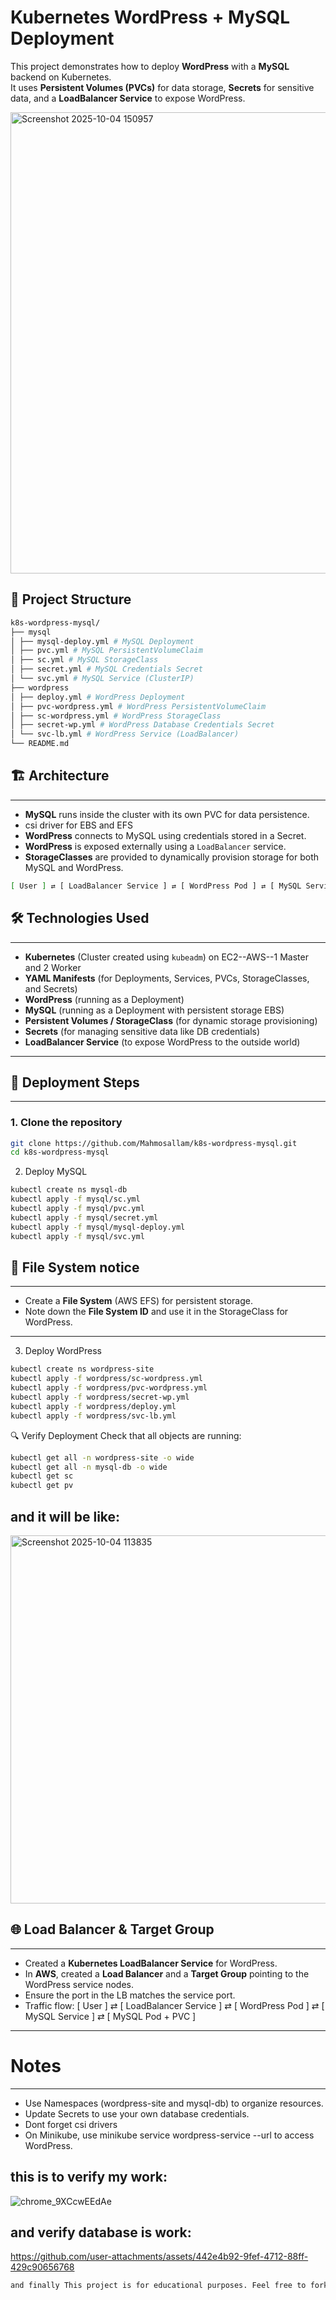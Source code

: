 # Kubernetes WordPress + MySQL Deployment

This project demonstrates how to deploy **WordPress** with a **MySQL** backend on Kubernetes.  
It uses **Persistent Volumes (PVCs)** for data storage, **Secrets** for sensitive data, and a **LoadBalancer Service** to expose WordPress.

<img width="1659" height="738" alt="Screenshot 2025-10-04 150957" src="https://github.com/user-attachments/assets/3c8da79e-36b1-4653-9252-39f35f11cc9c" />


## 📂 Project Structure
```bash
k8s-wordpress-mysql/
├── mysql
│ ├── mysql-deploy.yml # MySQL Deployment
│ ├── pvc.yml # MySQL PersistentVolumeClaim
│ ├── sc.yml # MySQL StorageClass
│ ├── secret.yml # MySQL Credentials Secret
│ └── svc.yml # MySQL Service (ClusterIP)
├── wordpress
│ ├── deploy.yml # WordPress Deployment
│ ├── pvc-wordpress.yml # WordPress PersistentVolumeClaim
│ ├── sc-wordpress.yml # WordPress StorageClass
│ ├── secret-wp.yml # WordPress Database Credentials Secret
│ └── svc-lb.yml # WordPress Service (LoadBalancer)
└── README.md
```
## 🏗️ Architecture
-----------------------
- **MySQL** runs inside the cluster with its own PVC for data persistence.
- csi driver for EBS and EFS 
- **WordPress** connects to MySQL using credentials stored in a Secret.  
- **WordPress** is exposed externally using a `LoadBalancer` service.  
- **StorageClasses** are provided to dynamically provision storage for both MySQL and WordPress.  
```bash
[ User ] ⇄ [ LoadBalancer Service ] ⇄ [ WordPress Pod ] ⇄ [ MySQL Service ] ⇄ [ MySQL Pod + PVC ]
```
## 🛠️ Technologies Used
------------------------
- **Kubernetes** (Cluster created using `kubeadm`) on EC2--AWS--1 Master and 2 Worker
- **YAML Manifests** (for Deployments, Services, PVCs, StorageClasses, and Secrets)  
- **WordPress** (running as a Deployment)  
- **MySQL** (running as a Deployment with persistent storage EBS)  
- **Persistent Volumes / StorageClass** (for dynamic storage provisioning)  
- **Secrets** (for managing sensitive data like DB credentials)  
- **LoadBalancer Service** (to expose WordPress to the outside world)  
--------------------------------------------------------------------
## 🚀 Deployment Steps
-------------------------------
### 1. Clone the repository
```bash
git clone https://github.com/Mahmosallam/k8s-wordpress-mysql.git
cd k8s-wordpress-mysql
```
2. Deploy MySQL
```bash
kubectl create ns mysql-db
kubectl apply -f mysql/sc.yml
kubectl apply -f mysql/pvc.yml
kubectl apply -f mysql/secret.yml
kubectl apply -f mysql/mysql-deploy.yml
kubectl apply -f mysql/svc.yml
```
## 💾 File System notice
------------------------------
- Create a **File System** (AWS EFS) for persistent storage.  
- Note down the **File System ID** and use it in the StorageClass for WordPress.  
- ------------------------------------
3. Deploy WordPress
```bash
kubectl create ns wordpress-site
kubectl apply -f wordpress/sc-wordpress.yml
kubectl apply -f wordpress/pvc-wordpress.yml
kubectl apply -f wordpress/secret-wp.yml
kubectl apply -f wordpress/deploy.yml
kubectl apply -f wordpress/svc-lb.yml
```
🔍 Verify Deployment
Check that all objects are running:
```bash
kubectl get all -n wordpress-site -o wide
kubectl get all -n mysql-db -o wide
kubectl get sc
kubectl get pv
```
and it will be like:
-----------------------
<img width="1235" height="589" alt="Screenshot 2025-10-04 113835" src="https://github.com/user-attachments/assets/02427cd1-7aad-43ba-8fb1-70b097c612d5" />

## 🌐 Load Balancer & Target Group
------------------------------------
- Created a **Kubernetes LoadBalancer Service** for WordPress.  
- In **AWS**, created a **Load Balancer** and a **Target Group** pointing to the WordPress service nodes.  
- Ensure the port in the LB matches the service port.  
- Traffic flow:
  [ User ] ⇄ [ LoadBalancer Service ] ⇄ [ WordPress Pod ] ⇄ [ MySQL Service ] ⇄ [ MySQL Pod + PVC ]
--------------------------------------------------------------------------------
# Notes
---------------
- Use Namespaces (wordpress-site and mysql-db) to organize resources.
- Update Secrets to use your own database credentials.
- Dont forget csi drivers
- On Minikube, use minikube service wordpress-service --url to access WordPress.

this is to verify my work:
-----------------------------
![chrome_9XCcwEEdAe](https://github.com/user-attachments/assets/1c07fb57-47d0-4345-90ba-f4a3b671f0a3)

and verify database is work:
-----------------------------
https://github.com/user-attachments/assets/442e4b92-9fef-4712-88ff-429c90656768
``` bash
and finally This project is for educational purposes. Feel free to fork and modify.
```








